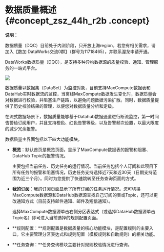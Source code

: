 # 数据质量概述 {#concept_zsz_44h_r2b .concept}

**说明：** 

数据质量（DQC）目前处于内测阶段，只开放上海region，若您有相关需求，请加入【数加·DataWorks交流0群】（群号为11718465），并联系渥龙申请开通。

DataWorks数据质量（DQC），是支持多种异构数据源的质量校验、通知、管理服务的一站式平台。

![](http://static-aliyun-doc.oss-cn-hangzhou.aliyuncs.com/assets/img/16388/15350075438743_zh-CN.png)

数据质量以数据集（DataSet）为监控对象，目前支持MaxCompute数据表和DataHub实时数据流的监控，当离线MaxCompute数据发生变化时，数据质量会对数据进行校验，并阻塞生产链路，以避免问题数据污染扩散。同时，数据质量提供了历史校验结果的管理，以便您对数据质量分析和定级。

在流式数据场景下，数据质量能够基于Datahub数据通道进行断流监控，第一时间告警给订阅用户，并且支持橙色、红色告警等级，以及告警频次设置，以最大限度的减少冗余报警。

数据质量主界面包括以下四大功能模块。

-   **概览**：默认首页是概览页面，显示了MaxCompute数据表的报警和阻塞、DataHub Topic的报警情况。

    主要包括当前任务、历史任务的运行情况。当前任务包括个人订阅和此项目下所有任务的报警和阻塞情况，历史任务支持选择近7天和近30天（日期支持范围为近三个月）。同时为您提供了快速跳转至任务查询页面的方式。

-   **我的订阅**：我的订阅页面显示了所有订阅的任务运行情况。您可切换MaxCompute数据源和DataHub数据源查找自己订阅的表或Topic，还可以更改通知方式（目前支持邮件通知、邮件及短信通知）。

    选择MaxCompute数据源单击右侧分区表达式（或选择DataHub数据源单击Topic名）即可进入当前选择的规则配置页面。

-   **规则配置：**规则配置是数据质量的核心功能模块，是配置规则的主要入口。它主要管理分区表达式和规则配置（模板规则和自助规则）的相关功能。
-   **任务查询：**任务查询模块主要针对规则校验情况进行查询。

